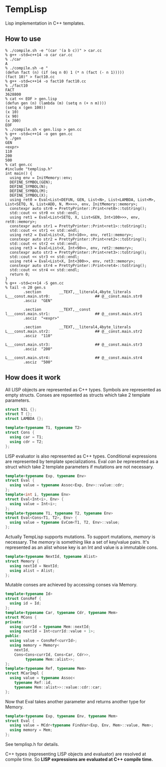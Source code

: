 # TempLisp
Lisp implementation in C++ templates.

## How to use
```
% ./compile.sh -e "(car '(a b c))" > car.cc
% g++ -std=c++14 -o car car.cc
% ./car
A
% ./compile.sh -e "
(defun fact (n) (if (eq n 0) 1 (* n (fact (- n 1)))))
(fact 10)" > fact10.cc
% g++ -std=c++14 -o fact10 fact10.cc
% ./fact10
FACT
3628800
% cat << EOF > gen.lisp
(defun gen (n) (lambda (m) (setq n (+ n m))))
(setq x (gen 100))
(x 10)
(x 90)
(x 300)
EOF
% ./compile.sh < gen.lisp > gen.cc
% g++ -std=c++14 -o gen gen.cc
% ./gen
GEN
<expr>
110
200
500
% cat gen.cc
#include "templisp.h"
int main() {
  using env = InitMemory::env;
  DEFINE_SYMBOL(GEN);
  DEFINE_SYMBOL(N);
  DEFINE_SYMBOL(M);
  DEFINE_SYMBOL(X);
  using ret0 = Eval<List<DEFUN, GEN, List<N>, List<LAMBDA, List<M>, List<SETQ, N, List<ADD, N, M>>>>, env, InitMemory::memory>;
  constexpr auto str0 = PrettyPrinter::Print<ret0>::toString();
  std::cout << str0 << std::endl;
  using ret1 = Eval<List<SETQ, X, List<GEN, Int<100>>>, env, ret0::memory>;
  constexpr auto str1 = PrettyPrinter::Print<ret1>::toString();
  std::cout << str1 << std::endl;
  using ret2 = Eval<List<X, Int<10>>, env, ret1::memory>;
  constexpr auto str2 = PrettyPrinter::Print<ret2>::toString();
  std::cout << str2 << std::endl;
  using ret3 = Eval<List<X, Int<90>>, env, ret2::memory>;
  constexpr auto str3 = PrettyPrinter::Print<ret3>::toString();
  std::cout << str3 << std::endl;
  using ret4 = Eval<List<X, Int<300>>, env, ret3::memory>;
  constexpr auto str4 = PrettyPrinter::Print<ret4>::toString();
  std::cout << str4 << std::endl;
  return 0;
}
% g++ -std=c++14 -S gen.cc
% tail -n 20 gen.s
        .section        __TEXT,__literal4,4byte_literals
L___const.main.str0:                    ## @__const.main.str0
        .asciz  "GEN"

        .section        __TEXT,__const
l___const.main.str1:                    ## @__const.main.str1
        .asciz  "<expr>"

        .section        __TEXT,__literal4,4byte_literals
L___const.main.str2:                    ## @__const.main.str2
        .asciz  "110"

L___const.main.str3:                    ## @__const.main.str3
        .asciz  "200"

L___const.main.str4:                    ## @__const.main.str4
        .asciz  "500"
```

## How does it work
All LISP objects are represented as C++ types.
Symbols are represented as empty structs.
Conses are repsented as structs which take 2 template parameters.
```c++
struct NIL {};
struct T {};
struct LAMBDA {};

template<typename T1, typename T2>
struct Cons {
  using car = T1;
  using cdr = T2;
};
```
LISP evaluator is also represented as C++ types.
Conditional expressions are represented by template specializations.
Eval *can be* represented as a struct which take 2 template parameters
if mutations are not necessary.
```c++
template<typename Exp, typename Env>
struct Eval {
  using value = typename Assoc<Exp, Env>::value::cdr;
};
template<int i, typename Env>
struct Eval<Int<i>, Env> {
  using value = Int<i>;
};
template<typename T1, typename T2, typename Env>
struct Eval<Cons<T1, T2>, Env> {
  using value = typename EvCom<T1, T2, Env>::value;
};
```
Actually TempLisp supports mutations.
To support mutations, *memory* is necessary.
The *memory* is something like a set of key/value pairs.
It's represented as an alist whose key is an Int and value is a immutable cons.
```c++
template<typename NextId, typename Alist>
struct Memory {
  using nextId = NextId;
  using alist = Alist;
};
```
Mutable conses are achieved by accessing conses via Memory.
```c++
template<typename Id>
struct ConsRef {
  using id = Id;
};
template<typename Car, typename Cdr, typename Mem>
struct MCons {
private:
  using currId = typename Mem::nextId;
  using nextId = Int<currId::value + 1>;
public:
  using value = ConsRef<currId>;
  using memory = Memory<
    nextId,
    Cons<Cons<currId, Cons<Car, Cdr>>,
         typename Mem::alist>>;
};
template<typename Ref, typename Mem>
struct MCarImpl {
  using value = typename Assoc<
    typename Ref::id,
    typename Mem::alist>>::value::cdr::car;
};
```
Now that Eval takes another parameter and returns another type for Memory.
```c++
template<typename Exp, typename Env, typename Mem>
struct Eval {
  using value = MCdr<typename FindVar<Exp, Env, Mem>::value, Mem>;
  using memory = Mem;
};
```
See templisp.h for details.

C++ types (representing LISP objects and evaluator) are resolved at compile time.
So **LISP expressions are evaluated at C++ compile time.**
